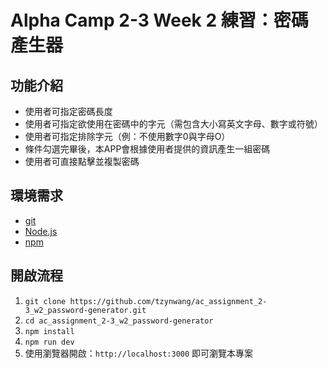 # Alpha Camp 2-3 Week 2 練習：密碼產生器
## 功能介紹
- 使用者可指定密碼長度
- 使用者可指定欲使用在密碼中的字元（需包含大小寫英文字母、數字或符號）
- 使用者可指定排除字元（例：不使用數字0與字母O）
- 條件勾選完畢後，本APP會根據使用者提供的資訊產生一組密碼
- 使用者可直接點擊並複製密碼

## 環境需求
- [git](https://git-scm.com/downloads)
- [Node.js](https://nodejs.org/en/)
- [npm](https://www.npmjs.com/get-npm)

## 開啟流程
1. `git clone https://github.com/tzynwang/ac_assignment_2-3_w2_password-generator.git`
1. `cd ac_assignment_2-3_w2_password-generator`
1. `npm install`
1. `npm run dev`
1. 使用瀏覽器開啟：`http://localhost:3000` 即可瀏覽本專案